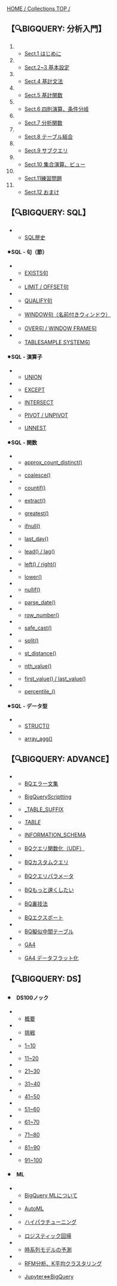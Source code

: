 [HOME / Collections TOP / ](https://gitpress.io/@shi6ma/collections)

## 【🔍BIGQUERY: 分析入門】 
1. - [Sect.1 はじめに](google_bigquery)
2. - [Sect.2~3 基本設定](google_bigquery_2_3)
3. - [Sect.4 基計文法](google_bigquery_4)
4. - [Sect.5 基計関数](google_bigquery_5)
5. - [Sect.6 四則演算、条件分岐](google_bigquery_6)
6. - [Sect.7 分析関数](google_bigquery_7)
7. - [Sect.8 テーブル結合](google_bigquery_8)
8. - [Sect.9 サブクエリ](google_bigquery_9)
9. - [Sect.10 集合演算、ビュー](google_bigquery_10)
10. - [Sect.11練習問題](google_bigquery_11)
11. - [Sect.12 おまけ](google_bigquery_12)




## 【🔍BIGQUERY: SQL】
- - [SQL歴史](sql_history)

#### ⚫︎SQL - 句（節）
- - [EXISTS句](sql_exists)
- - [LIMIT / OFFSET句](sql_limit_offset)
- - [QUALIFY句](sql_qualify)
- - [WINDOW句（名前付きウィンドウ）](sql_window)
- - [OVER句 / WINDOW FRAME句](sql_over_window_frame)
- - [TABLESAMPLE SYSTEM句](sql_tablesample)

#### ⚫︎SQL - 演算子
- - [UNION](sql_union)
- - [EXCEPT](sql_except)
- - [INTERSECT](sql_intersect)
- - [PIVOT / UNPIVOT](sql_pivot_unpivot)
- - [UNNEST](sql_unnest)

#### ⚫︎SQL - 関数
- - [approx_count_distinct()](sql_approx_count_distinct)
- - [coalesce()](sql_coalesce)
- - [countif()](sql_countif)
- - [extract()](sql_extract)
- - [greatest()](sql_greatest)
- - [ifnull()](sql_ifnull)
- - [last_day()](sql_last_day)
- - [lead() / lag()](sql_lead_lag)
- - [left() / right()](sql_left_right)
- - [lower()](sql_lower)
- - [nullif()](sql_nullif)
- - [parse_date()](sql_parse_date)
- - [row_number()](sql_row_number)
- - [safe_cast()](sql_safe_cast)
- - [split()](sql_split)
- - [st_distance()](sql_st_distance)
- - [nth_value()](sql_nth_value)
- - [first_value() / last_value()]()
- - [percentile_()](sql_percentile)

#### ⚫︎SQL - データ型
- - [STRUCT()](sql_struct)
- - [array_agg()](sql_array_agg)




## 【🔍BIGQUERY: ADVANCE】
- - [BQエラー文集](bq_error)
- - [BigQueryScriptting](sql_bqscripting)
- - [_TABLE_SUFFIX](sql_table_suffix)
- - [_TABLE_](bq_meta_table)
- - [INFORMATION_SCHEMA](bq_information_schema)
- - [BQクエリ関数化（UDF）](bq_udf)
- - [BQカスタムクエリ](sql_custom_query)
- - [BQクエリパラメータ](sql_queryparameter)
- - [BQもっと速くしたい](bq_faster)
- - [BQ裏技法](bq_underhanded)
- - [BQエクスポート](bq_export)
- - [BQ擬似中間テーブル](bq_table)
- - [GA4](ga_ga4)
- - [GA4 データフラット化](ga_ga4_get_flaten)




## 【🔍BIGQUERY: DS】
#### ⚫︎　DS100ノック
- - [概要](ds_100knock)
- - [挑戦](ds_100knock_sql)
- - [1~10](ds_100knock_sql_to10)
- - [11~20](ds_100knock_sql_to20)
- - [21~30](ds_100knock_sql_to30)
- - [31~40](ds_100knock_sql_to40)
- - [41~50](ds_100knock_sql_to50)
- - [51~60](ds_100knock_sql_to60)
- - [61~70](ds_100knock_sql_to70)
- - [71~80](ds_100knock_sql_to80)
- - [81~90](ds_100knock_sql_to90)
- - [91~100](ds_100knock_sql_to100)

#### ⚫︎　ML
- - [BigQuery MLについて](ml_index)
- - [AutoML](ml_automl)
- - [ハイパラチューニング](ml_hyperpara)
- - [ロジスティック回帰](ml_logreg)
- - [時系列モデルの予測](ml_time_series)
- - [RFM分析、K平均クラスタリング](ml_rfm_k-means)
- - [Jupyter⇔BigQuery](ds_jupyter_bigquery)


